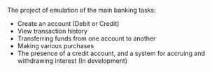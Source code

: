 The project of emulation of the main banking tasks:
- Create an account (Debit or Credit)
- View transaction history
- Transferring funds from one account to another
- Making various purchases
- The presence of a credit account, and a system for accruing and withdrawing interest (In development)